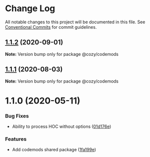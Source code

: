 # Change Log

All notable changes to this project will be documented in this file.
See [Conventional Commits](https://conventionalcommits.org) for commit guidelines.

## [1.1.2](https://github.com/cozy/cozy-libs/compare/@cozy/codemods@1.1.1...@cozy/codemods@1.1.2) (2020-09-01)

**Note:** Version bump only for package @cozy/codemods





## [1.1.1](https://github.com/cozy/cozy-libs/compare/@cozy/codemods@1.1.0...@cozy/codemods@1.1.1) (2020-08-03)

**Note:** Version bump only for package @cozy/codemods





# 1.1.0 (2020-05-11)


### Bug Fixes

* Ability to process HOC without options ([01d176e](https://github.com/cozy/cozy-libs/commit/01d176e))


### Features

* Add codemods shared package ([1fa199e](https://github.com/cozy/cozy-libs/commit/1fa199e))
